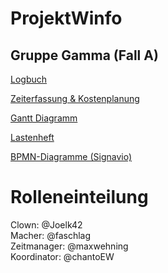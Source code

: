 # ProjektWinfo
## Gruppe Gamma (Fall A)

[Logbuch](https://github.com/chantoEW/ProjektWinfo/issues)

[Zeiterfassung & Kostenplanung]([https://w-hs.sciebo.de/f/312592459](https://w-hs.sciebo.de/remote.php/webdav/Workspace%20Projekt%20Winfo/Zeiterfassung.xlsx))

[Gantt Diagramm]([[https://w-hs.sciebo.de/f/312592459](https://w-hs.sciebo.de/f/312592459)](https://w-hs.sciebo.de/f/313560067))  



[Lastenheft](https://moodle.w-hs.de/pluginfile.php/485234/mod_resource/content/3/20240411_Lastenheft_DVProjektWinfo_SS2024_Autovermietung.pdf)

[BPMN-Diagramme (Signavio)](https://academic.signavio.com/p/explorer#)    

# Rolleneinteilung

Clown: @Joelk42   
Macher: @faschlag  
Zeitmanager: @maxwehning  
Koordinator: @chantoEW  
